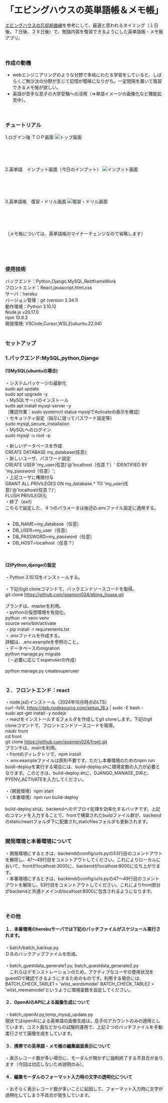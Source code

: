 # 「エビングハウスの英単語帳＆メモ帳」

 [エビングハウスの忘却却曲線](https://ja.wikipedia.org/wiki/%E5%BF%98%E5%8D%B4%E6%9B%B2%E7%B7%9A)を参考にして、最適と思われるタイミング（１日後、７日後、２８日後）で、勉強内容を復習できるようにした英単語帳・メモ帳アプリ。<br><br><br>
  
  
### 作成の動機
- webエンジニアリングのような分野で多岐にわたる学習をしていると、しばらくご無沙汰の分野が生じて記憶が曖昧になりがち。一定間隔を置いて復習できるメモ帳が欲しい。
- 英語が苦手な息子の大学受験への活用（⇒単語イメージの画像化など機能拡充中）。<br><br><br>

### チュートリアル
1.ログイン後 ＴＯＰ画面
![トップ画面](./static/images/image_top_react.png)<br><br><br><br><br>
  
2.英単語　インプット画面（今日のインプット）
![インプット画面](./static/images/image_input_react.png)<br><br><br><br><br>
  
3.英単語帳　復習・ドリル画面
![復習・ドリル画面](./static/images/image_card_react.png)<br><br><br><br><br>
  
（メモ帳については、英単語帳のマイナーチェンジなので省略します）<br><br><br><br><br>

### 使用技術
  バックエンド：Python,Django,MySQL,RestframeWork  
  フロントエンド：React,javascript,html,css  
  サーバ：heroku  
  バージョン管理：git (version 2.34.1)  
  動作環境：Python 3.10.12  
           Node.js v20.17.0  
           npm 10.8.2  
  開発環境: VSCode,Cursor,WSL2(ubuntu:22.04)  
<br>

### セットアップ  
### 1.バックエンド:MySQL,python,Django  
#### (1)MySQL(ubuntuの場合)  
・システムパッケージの最新化  
sudo apt update  
sudo apt upgrade -y  
・MySQLサーバのインストール  
sudo apt install mysql-server -y  
（確認作業：sudo systemctl status mysqlでActivateの表示を確認）  
・セキュリティ設定（指示に従ってパスワード設定等）  
sudo mysql_secure_installation  
・MySQLへのログイン  
sudo mysql -u root -p  

・新しいデータベースを作成  
CREATE DATABASE my_database(任意);  
・新しいユーザ、パスワード設定  
CREATE USER 'my_user(任意)'@'localhost（任意？）' IDENTIFIED BY 'my_password（任意）';   
・上記ユーザに権限付与  
GRANT ALL PRIVILEGES ON my_database.* TO 'my_user(任意)'@'localhost(任意？)';  
FLUSH PRIVILEGES;  
・終了（exit）  
こちらで設定した、４つのパラメータは後述の.envファイル設定に適用する。  
<br>
- DB_NAME=my_database（任意）<br>
- DB_USER=my_user（任意）<br>
- DB_PASSWORD=my_password（任意）<br> 
- DB_HOST=localhost（任意？）<br>
<br>  

#### (2)Python,djangoの設定<br>
・Python 3.10.12をインストールする。<br>  
・下記のgit cloneコマンドで、バックエンドソースコードを取得。<br> 
git clone https://github.com/goemon024/ebing_house.git<br>  
ブランチは、masterを利用。<br>
・pythonの仮想環境を有効化。<br>
  python -m venv venv<br>
  source venv/bin/activate<br> 
・pip install -r requirements.txt<br>
・.envファイルを作成する。 <br>
  詳細は、.env.exampleを参照のこと。 <br> 
・データベースのmigration<br>
  python manage.py migrate<br>
  （・必要に応じてsuperuserの作成）<br>  
  python manage.py createsuperuser <br> 
<br>

### ２．フロントエンド：react <br>
・node.jsのインストール（2024年10月時点のLTS）<br> 
  curl -fsSL https://deb.nodesource.com/setup_18.x | sudo -E bash -<br>
  sudo apt-get install -y nodejs<br> 
・reactをインストールするフォルダを作成してgit cloneします。下記のgit cloneコマンドで、フロントエンドソースコードを取得。 <br> 
  mkdir front<br>
  cd front <br>
  git clone https://github.com/goemon024/front.git<br>
  ブランチは、mainを利用。<br> 
・frontのディレクトリで、npm install<br>
・.env.exampleファイルは原則不要です。ただし本番環境のためのnpm run buidl-deployを実行する場合には、build-deploy.shに環境変数の入力が必要となります。このときは、build-deploy.shに、DJANGO_MANAGE_DIRと、PYENV_ACTIVATEを入力してください。<br>  
・（開発環境）npm start<br>
・（本番環境）npm run build-deploy<br>  
  build-deploy.shは、backendへのデプロイ処理を効率化するバッチです。上記のコマンドを入力することで、frontで構築されたbuildファイル群が、backendのstatic/reactフォルダ下に配置され,staticfilesフォルダも更新されます。<br>
<br>

### 開発環境と本番環境について<br>
・開発環境にするときは、backendのconfig/urls.pyの53行目のコメントアウトを解除し、47～49行目をコメントアウトしてください。これによりローカルにおいて、frontがlocalhost:3000に、backendがlocalhost:8000に立ち上がります。<br>
・本番環境にするときは、backendのconfig/urls.pyの47～49行目のコメントアウトを解除し、53行目をコメントアウトしてください。これによりfront部分がbackendと共通ドメインのlocalhost:8000に包含されるようになります。<br>
<br><br>

### その他<br>
#### １．本番環境のherokuサーバでは下記のバッチファイルがスケジュール実行されます。<br>  
・batch/batch_backup.py<br>
  ＤＢのバックアップファイルを形成。<br>  
・batch_guestdata_generate1.py, batch_guestdata_generate2.py  
 　これらはデモンストレーションのため、アクティブなユーザの使用状況をguestIDで確認できるようにするためのものです。利用する場合には、BATCH_CHECK_TABLE1 = 'wlist_wordsmodel'
BATCH_CHECK_TABLE2 = 'wlist_memomodel'というように環境変数を設定してください。<br>
#### ２．OpenAIのAPIによる画像生成について  
・batch_openAI.py,temp_mysql_update.py<br>
 現状ではopenAIによる英単語の画像生成は、息子のアカウントのみの適用としています。コスト面などからの試験的運用で、上記２つのバッチファイルを手動実行させて画像生成をしています。<br>
#### ３．携帯での英単語・メモ帳の編集画面表示について<br>  
・表示レコード数が多い場合に、モーダルが開かずに強制終了する不具合があります（今回は対応しないため説明のみ）。<br>
#### ４．編集モーダルのフォーマット入力時の文字の透明化について<br>  
・おそらく表示レコード数が多いことに起因して、フォーマット入力時に文字が透明化してしまう不具合が発生しています。<br>
